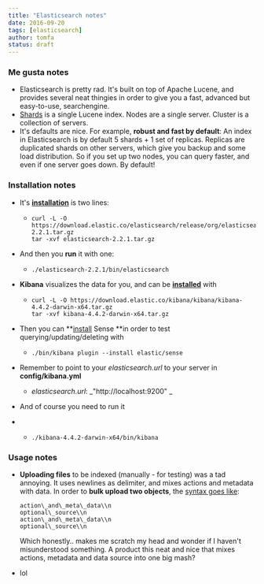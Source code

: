 ```yaml
---
title: "Elasticsearch notes"
date: 2016-09-20
tags: [elasticsearch]
author: tomfa
status: draft
---
```


### Me gusta notes

*   Elasticsearch is pretty rad. It's built on top of Apache Lucene, and provides several neat thingies in order to give you a fast, advanced but easy-to-use, searchengine.
*   [Shards](https://www.elastic.co/guide/en/elasticsearch/reference/current/_basic_concepts.html) is a single Lucene index. Nodes are a single server. Cluster is a collection of servers.
*   It's defaults are nice. For example, **robust and fast by default**: An index in Elasticsearch is by default 5 shards + 1 set of replicas. Replicas are duplicated shards on other servers, which give you backup and some load distribution. So if you set up two nodes, you can query faster, and even if one server goes down. By default!

### Installation notes

*   It's **[installation](https://www.elastic.co/guide/en/elasticsearch/reference/current/_installation.html)** is two lines:
    *   ```
        curl -L -O https://download.elastic.co/elasticsearch/release/org/elasticsearch/distribution/tar/elasticsearch/2.2.1/elasticsearch-2.2.1.tar.gz
        tar -xvf elasticsearch-2.2.1.tar.gz 
        ```
        
*   And then you **run** it with one:
    *   ```
        ./elasticsearch-2.2.1/bin/elasticsearch
        ```
        
*   **Kibana** visualizes the data for you, and can be **[installed](https://www.elastic.co/downloads/kibana)** with
    *   ```
        curl -L -O https://download.elastic.co/kibana/kibana/kibana-4.4.2-darwin-x64.tar.gz
        tar -xvf kibana-4.4.2-darwin-x64.tar.gz
        ```
        
*   Then you can **[install](https://www.elastic.co/guide/en/sense/current/installing.html) Sense **in order to test querying/updating/deleting with
    *   ```
        ./bin/kibana plugin --install elastic/sense
        ```
        
*   Remember to point to your _elasticsearch.url_ to your server in **config/kibana.yml**
    *   _elasticsearch.url_: _"http://localhost:9200" _
*   And of course you need to run it
*   *   ```
        ./kibana-4.4.2-darwin-x64/bin/kibana
        ```
        

### Usage notes

*   **Uploading files** to be indexed (manually - for testing) was a tad annoying. It uses newlines as delimiter, and mixes actions and metadata with data. In order to **bulk upload two objects**, the [syntax goes like](https://www.elastic.co/guide/en/elasticsearch/reference/current/docs-bulk.html):
    
    ```
    action\_and\_meta\_data\\n 
    optional\_source\\n 
    action\_and\_meta\_data\\n 
    optional\_source\\n
    ```
    
    Which honestly.. makes me scratch my head and wonder if I haven't misunderstood something. A product this neat and nice that mixes actions, metadata and data source into one big mash?
*   lol
